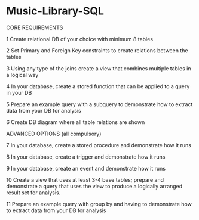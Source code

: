 # Music-Library-SQL

CORE REQUIREMENTS

1 Create relational DB of your choice with minimum 8 tables

2 Set Primary and Foreign Key constraints to create relations between the tables

3 Using any type of the joins create a view that combines multiple tables in a logical way

4 In your database, create a stored function that can be applied to a query in your DB

5 Prepare an example query with a subquery to demonstrate how to extract data from your DB for analysis

6 Create DB diagram where all table relations are shown


ADVANCED OPTIONS (all compulsory)

7 In your database, create a stored procedure and demonstrate how it runs

8 In your database, create a trigger and demonstrate how it runs

9 In your database, create an event and demonstrate how it runs

10 Create a view that uses at least 3-4 base tables; prepare and demonstrate a query that uses the view to produce a logically arranged result set for analysis.

11 Prepare an example query with group by and having to demonstrate how to extract data from your DB for analysis
